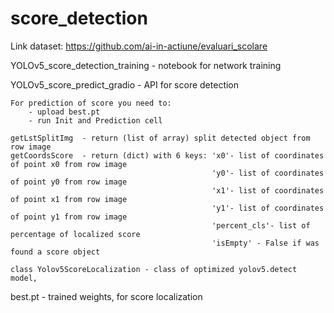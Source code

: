 # score_detection

Link dataset: https://github.com/ai-in-actiune/evaluari_scolare


YOLOv5_score_detection_training - notebook for network training
    
    

YOLOv5_score_predict_gradio - API for score detection
    
    For prediction of score you need to:
        - upload best.pt
        - run Init and Prediction cell 

    getLstSplitImg  - return (list of array) split detected object from row image
    getCoordsScore  - return (dict) with 6 keys: 'x0'- list of coordinates of point x0 from row image
                                                 'y0'- list of coordinates of point y0 from row image
                                                 'x1'- list of coordinates of point x1 from row image
                                                 'y1'- list of coordinates of point y1 from row image
                                                 'percent_cls'- list of percentage of localized score
                                                 'isEmpty' - False if was found a score object
    
    class Yolov5ScoreLocalization - class of optimized yolov5.detect model, 

best.pt - trained weights, for score localization
